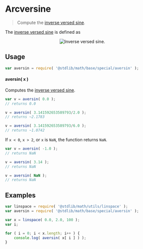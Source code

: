 <!--

@license Apache-2.0

Copyright (c) 2018 The Stdlib Authors.

Licensed under the Apache License, Version 2.0 (the "License");
you may not use this file except in compliance with the License.
You may obtain a copy of the License at

   http://www.apache.org/licenses/LICENSE-2.0

Unless required by applicable law or agreed to in writing, software
distributed under the License is distributed on an "AS IS" BASIS,
WITHOUT WARRANTIES OR CONDITIONS OF ANY KIND, either express or implied.
See the License for the specific language governing permissions and
limitations under the License.

-->

# Arcversine

> Compute the [inverse versed sine][inverse-versed-sine].

<section class="intro">

The [inverse versed sine][inverse-versed-sine] is defined as

<!-- <equation class="equation" label="eq:arcversine" align="center" raw="\operatorname{aversin}(\theta) = \arccos(1-\theta)" alt="Inverse versed sine."> -->

<div class="equation" align="center" data-raw-text="\operatorname{aversin}(\theta) = \arccos(1-\theta)" data-equation="eq:arcversine">
    <img src="https://cdn.rawgit.com/stdlib-js/stdlib/6c7e930588674097b03b3201c5d368532bba6c67/lib/node_modules/@stdlib/math/base/special/aversin/docs/img/equation_arcversine.svg" alt="Inverse versed sine.">
    <br>
</div>

<!-- </equation> -->

</section>

<!-- /.intro -->

<section class="usage">

## Usage

```javascript
var aversin = require( '@stdlib/math/base/special/aversin' );
```

#### aversin( x )

Computes the [inverse versed sine][inverse-versed-sine].

```javascript
var v = aversin( 0.0 );
// returns 0.0

v = aversin( 3.141592653589793/2.0 );
// returns ~2.1783

v = aversin( 3.141592653589793/6.0 );
// returns ~1.0742
```

If `x < 0`, `x > 2`, or `x` is `NaN`, the function returns `NaN`.

```javascript
var v = aversin( -1.0 );
// returns NaN

v = aversin( 3.14 );
// returns NaN

v = aversin( NaN );
// returns NaN
```

</section>

<!-- /.usage -->

<section class="examples">

## Examples

<!-- eslint no-undef: "error" -->

```javascript
var linspace = require( '@stdlib/math/utils/linspace' );
var aversin = require( '@stdlib/math/base/special/aversin' );

var x = linspace( 0.0, 2.0, 100 );
var i;

for ( i = 0; i < x.length; i++ ) {
    console.log( aversin( x[ i ] ) );
}
```

</section>

<!-- /.examples -->

<section class="links">

[inverse-versed-sine]: https://en.wikipedia.org/wiki/Versine

</section>

<!-- /.links -->
